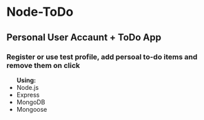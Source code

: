 # Node-ToDo

<h2>Personal User Accaunt + ToDo App</h2>
<h3>Register or use test profile, add  persoal to-do items and remove them on click</h3>

<section>

<ul>
    <b>Using:</b>
  <li>Node.js</li>
  <li>Express</li>
  <li>MongoDB</li>
  <li>Mongoose</li>
</ul>
</section>

